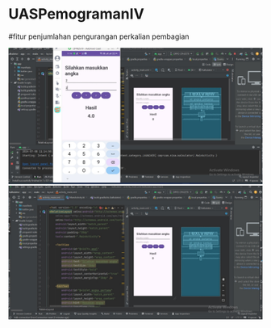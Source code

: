 # UASPemogramanIV

#fitur
penjumlahan
pengurangan
perkalian
pembagian


![alt text](https://github.com/nuriaulfah/UASPemogramanIV/blob/main/running.jpg?raw=true)
![alt text](https://github.com/nuriaulfah/UASPemogramanIV/blob/main/tampilan%20awal.jpg?raw=true)
